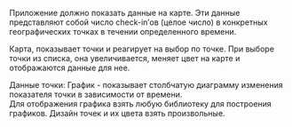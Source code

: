 Приложение должно показать данные на карте. Эти данные представляют собой число check-in’ов (целое число) в конкретных </br>
географических точках в течении определенного времени.</br>

Карта, показывает точки и реагирует на выбор по точке. При выборе точки из списка, она увеличивается, меняет цвет на карте и </br>
отображаются данные для нее.</br>

Данные точки: График - показывает столбчатую диаграмму изменения показателя точки в зависимости от времени. </br>
Для отображения графика взять любую библиотеку для построения графиков. Дизайн точек и их цвета взять произвольные.</br>
